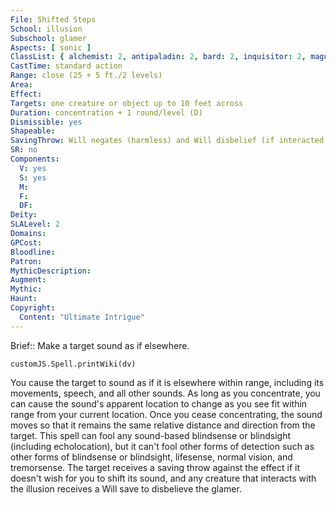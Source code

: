 ```yaml
---
File: Shifted Steps
School: illusion
Subschool: glamer
Aspects: [ sonic ]
ClassList: { alchemist: 2, antipaladin: 2, bard: 2, inquisitor: 2, magus: 2, medium: 2, mesmerist: 2, occultist: 2, psychic: 2, sorcerer: 2, wizard: 2, spiritualist: 2 }
CastTime: standard action
Range: close (25 + 5 ft./2 levels)
Area: 
Effect: 
Targets: one creature or object up to 10 feet across
Duration: concentration + 1 round/level (D)
Dismissible: yes
Shapeable: 
SavingThrow: Will negates (harmless) and Will disbelief (if interacted with); see text
SR: no
Components:
  V: yes
  S: yes
  M: 
  F: 
  DF: 
Deity: 
SLALevel: 2
Domains: 
GPCost: 
Bloodline: 
Patron: 
MythicDescription: 
Augment: 
Mythic: 
Haunt: 
Copyright:
  Content: "Ultimate Intrigue"
---
```

Brief:: Make a target sound as if elsewhere.

```dataviewjs
customJS.Spell.printWiki(dv)
```

You cause the target to sound as if it is elsewhere within range, including its movements, speech, and all other sounds. As long as you concentrate, you can cause the sound's apparent location to change as you see fit within range from your current location. Once you cease concentrating, the sound moves so that it remains the same relative distance and direction from the target. This spell can fool any sound-based blindsense or blindsight (including echolocation), but it can't fool other forms of detection such as other forms of blindsense or blindsight, lifesense, normal vision, and tremorsense. The target receives a saving throw against the effect if it doesn't wish for you to shift its sound, and any creature that interacts with the illusion receives a Will save to disbelieve the glamer.
